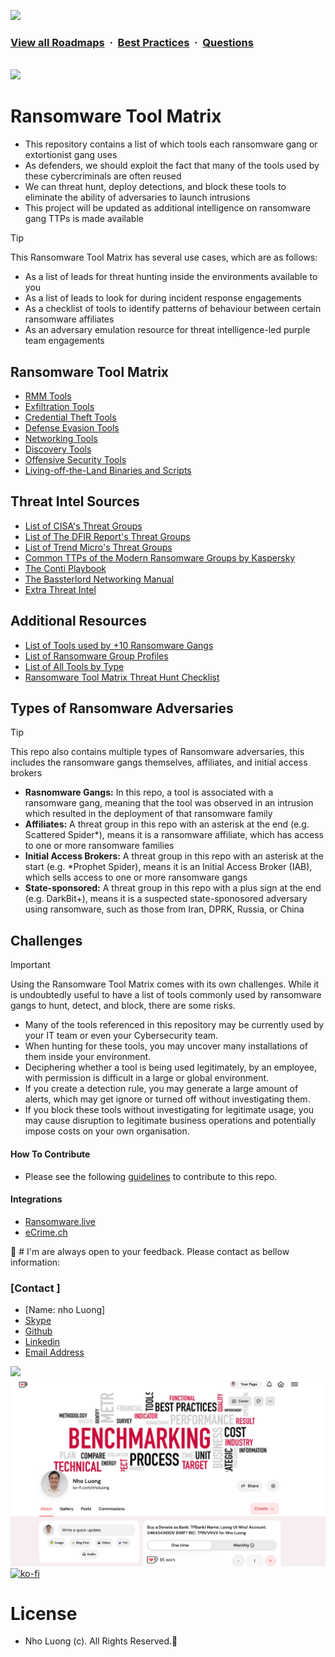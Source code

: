 ![](https://i.imgur.com/waxVImv.png)
### [View all Roadmaps](https://github.com/nholuongut/all-roadmaps) &nbsp;&middot;&nbsp; [Best Practices](https://github.com/nholuongut/all-roadmaps/blob/main/public/best-practices/) &nbsp;&middot;&nbsp; [Questions](https://www.linkedin.com/in/nholuong/)
<br/>

<img src="https://github.com/user-attachments/assets/a87d0c2c-e115-4dba-a128-ae19899d25f2" width="250" />

# Ransomware Tool Matrix
- This repository contains a list of which tools each ransomware gang or extortionist gang uses
- As defenders, we should exploit the fact that many of the tools used by these cybercriminals are often reused
- We can threat hunt, deploy detections, and block these tools to eliminate the ability of adversaries to launch intrusions
- This project will be updated as additional intelligence on ransomware gang TTPs is made available

> [!TIP]
>  This Ransomware Tool Matrix has several use cases, which are as follows:
> - As a list of leads for threat hunting inside the environments available to you
> - As a list of leads to look for during incident response engagements
> - As a checklist of tools to identify patterns of behaviour between certain ransomware affiliates
> - As an adversary emulation resource for threat intelligence-led purple team engagements

## Ransomware Tool Matrix
- [RMM Tools](https://github.com/nholuongut/Ransomware-Tool-Matrix/blob/main/Tools/RMM-Tools.md)
- [Exfiltration Tools](https://github.com/nholuongut/Ransomware-Tool-Matrix/blob/main/Tools/Exfiltration.md)
- [Credential Theft Tools](https://github.com/nholuongut/Ransomware-Tool-Matrix/blob/main/Tools/CredentialTheft.md)
- [Defense Evasion Tools](https://github.com/nholuongut/Ransomware-Tool-Matrix/blob/main/Tools/DefenseEvasion.md)
- [Networking Tools](https://github.com/nholuongut/Ransomware-Tool-Matrix/blob/main/Tools/Networking.md)
- [Discovery Tools](https://github.com/nholuongut/Ransomware-Tool-Matrix/blob/main/Tools/DiscoveryEnum.md)
- [Offensive Security Tools](https://github.com/nholuongut/Ransomware-Tool-Matrix/blob/main/Tools/Offsec.md)
- [Living-off-the-Land Binaries and Scripts](https://github.com/nholuongut/Ransomware-Tool-Matrix/blob/main/Tools/LOLBAS.md)

## Threat Intel Sources
- [List of CISA's Threat Groups](https://github.com/nholuongut/Ransomware-Tool-Matrix/blob/main/ThreatIntel/CISAThreatGroups.md)
- [List of The DFIR Report's Threat Groups](https://github.com/nholuongut/Ransomware-Tool-Matrix/blob/main/ThreatIntel/TheDFIRReportGroups.md)
- [List of Trend Micro's Threat Groups](https://github.com/nholuongut/Ransomware-Tool-Matrix/blob/main/ThreatIntel/TrendMicroThreatGroups.md)
- [Common TTPs of the Modern Ransomware Groups by Kaspersky](https://go.kaspersky.com/rs/802-IJN-240/images/Common-TTPs-of-the-modern-ransomware_low-res.pdf)
- [The Conti Playbook](https://blog.talosintelligence.com/conti-leak-translation/)
- [The Bassterlord Networking Manual](https://ecirtam.net/autoblogs/autoblogs/wwwecirtamnetlinks_0241ee9d15822b0727e62c15c61de467d47742f3/media/eb33778a.2021-08-3120-20Bassterlord20FishEye20Networking20Manual20X.pdf)
- [Extra Threat Intel](https://github.com/nholuongut/Ransomware-Tool-Matrix/blob/main/ThreatIntel/ExtraThreatIntel.md)

## Additional Resources
- [List of Tools used by +10 Ransomware Gangs](https://github.com/nholuongut/Ransomware-Tool-Matrix/blob/main/Tools/MostUsedTools.md)
- [List of Ransomware Group Profiles](https://github.com/nholuongut/Ransomware-Tool-Matrix/tree/main/GroupProfiles)
- [List of All Tools by Type](https://github.com/nholuongut/Ransomware-Tool-Matrix/blob/main/Tools/AllTools.csv)
- [Ransomware Tool Matrix Threat Hunt Checklist](https://github.com/nholuongut/Ransomware-Tool-Matrix/blob/main/RTM_ThreatHunt_Checklist.csv)

## Types of Ransomware Adversaries
> [!TIP]
> This repo also contains multiple types of Ransomware adversaries, this includes the ransomware gangs themselves, affiliates, and initial access brokers
> - **Rasnomware Gangs:** In this repo, a tool is associated with a ransomware gang, meaning that the tool was observed in an intrusion which resulted in the deployment of that ransomware family
> - **Affiliates:** A threat group in this repo with an asterisk at the end (e.g. Scattered Spider*), means it is a ransomware affiliate, which has access to one or more ransomware families
> - **Initial Access Brokers:** A threat group in this repo with an asterisk at the start (e.g. *Prophet Spider), means it is an Initial Access Broker (IAB), which sells access to one or more ransomware gangs
> - **State-sponsored:** A threat group in this repo with a plus sign at the end (e.g. DarkBit+), means it is a suspected state-sponosored adversary using ransomware, such as those from Iran, DPRK, Russia, or China

## Challenges
> [!IMPORTANT]
> Using the Ransomware Tool Matrix comes with its own challenges. While it is undoubtedly useful to have a list of tools commonly used by ransomware gangs to hunt, detect, and block, there are some risks.
> - Many of the tools referenced in this repository may be currently used by your IT team or even your Cybersecurity team.
> - When hunting for these tools, you may uncover many installations of them inside your environment.
> - Deciphering whether a tool is being used legitimately, by an employee, with permission is difficult in a large or global environment.
> - If you create a detection rule, you may generate a large amount of alerts, which may get ignore or turned off without investigating them.
> - If you block these tools without investigating for legitimate usage, you may cause disruption to legitimate business operations and potentially impose costs on your own organisation.

#### How To Contribute
- Please see the following [guidelines](https://github.com/nholuongut/Ransomware-Tool-Matrix/blob/main/HowToContribute.md) to contribute to this repo.

#### Integrations
- [Ransomware.live](https://x.com/JMousqueton/status/1824434279251665259)
- [eCrime.ch](https://x.com/ecrime_ch/status/1824469830613021070)

🚀 # I'm are always open to your feedback.  Please contact as bellow information:
### [Contact ]
* [Name: nho Luong]
* [Skype](luongutnho_skype)
* [Github](https://github.com/nholuongut/)
* [Linkedin](https://www.linkedin.com/in/nholuong/)
* [Email Address](luongutnho@hotmail.com)

![](https://i.imgur.com/waxVImv.png)
![](bitfield.png)
[![ko-fi](https://ko-fi.com/img/githubbutton_sm.svg)](https://ko-fi.com/nholuong)

# License
* Nho Luong (c). All Rights Reserved.🌟